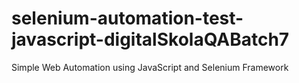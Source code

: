 # selenium-automation-test-javascript-digitalSkolaQABatch7
Simple Web Automation using JavaScript and Selenium Framework
